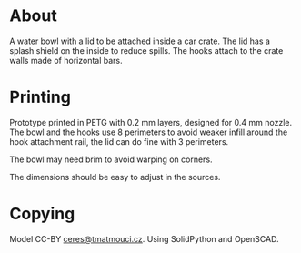 # About

A water bowl with a lid to be attached inside a car crate.
The lid has a splash shield on the inside to reduce spills.
The hooks attach to the crate walls made of horizontal bars.

# Printing

Prototype printed in PETG with 0.2 mm layers, designed for 0.4 mm nozzle.
The bowl and the hooks use 8 perimeters to avoid weaker infill around
the hook attachment rail, the lid can do fine with 3 perimeters.

The bowl may need brim to avoid warping on corners.

The dimensions should be easy to adjust in the sources.

# Copying

Model CC-BY ceres@tmatmouci.cz.
Using SolidPython and OpenSCAD.
